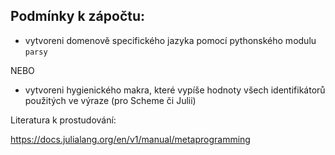 ## Podmínky k zápočtu:

* vytvoreni domenově specifického jazyka pomocí pythonského modulu `parsy`

NEBO

* vytvoreni hygienického makra, které vypíše hodnoty všech identifikátorů použitých 
ve výraze (pro Scheme či Julii)

Literatura k prostudování:

https://docs.julialang.org/en/v1/manual/metaprogramming

